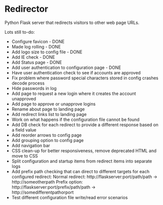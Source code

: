 # Redirector

Python Flask server that redirects visitors to other web page URLs.

Lots still to-do:

- Configure favicon - DONE
- Made log rolling - DONE
- Add logo size to config file - DONE
- Add IE check - DONE
- Add Status page - DONE
- Add user authentication to configuration page - DONE
- Have user authentication check to see if accounts are approved
- Fix problem where password special characters stored in config crashes decode process
- Hide passwords in log
- Add page to request a new login where it creates the account unapproved
- Add page to approve or unapprove logins
- Rename about page to landing page
- Add redirect links list to landing page
- Work on what happens if the configuration file cannot be found
- Add DB check for each redirect to provide a different response based on a field value
- Add reorder arrows to config page
- Add grouping option to config page
- Add navigation bar
- CSS clean-up for better responsiveness, remove deprecated HTML and move to CSS
- Split configuration and startup items from redirect items into separate logs
- Add prefix path checking that can direct to different targets for each configured redirect:
    Normal redirect: http://flaskserver:port/path/path -> http://someotherpath
    Prefix option: http://flaskserver:port/prefix/path/path -> http://somedifferentpathorport
- Test different configuration file write/read error scenarios
